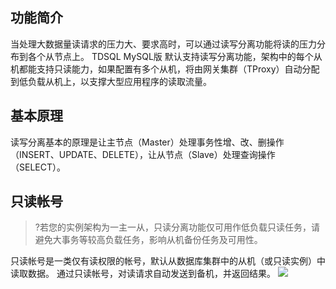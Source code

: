
## 功能简介
当处理大数据量读请求的压力大、要求高时，可以通过读写分离功能将读的压力分布到各个从节点上。
TDSQL MySQL版 默认支持读写分离功能，架构中的每个从机都能支持只读能力，如果配置有多个从机，将由网关集群（TProxy）自动分配到低负载从机上，以支撑大型应用程序的读取流量。

## 基本原理
读写分离基本的原理是让主节点（Master）处理事务性增、改、删操作（INSERT、UPDATE、DELETE），让从节点（Slave）处理查询操作（SELECT）。

## 只读帐号
>?若您的实例架构为一主一从，只读分离功能仅可用作低负载只读任务，请避免大事务等较高负载任务，影响从机备份任务及可用性。
>
只读帐号是一类仅有读权限的帐号，默认从数据库集群中的从机（或只读实例）中读取数据。
通过只读帐号，对读请求自动发送到备机，并返回结果。
![](https://main.qcloudimg.com/raw/f375da187dfc94d081d2f4392d0dd8bd.png)
